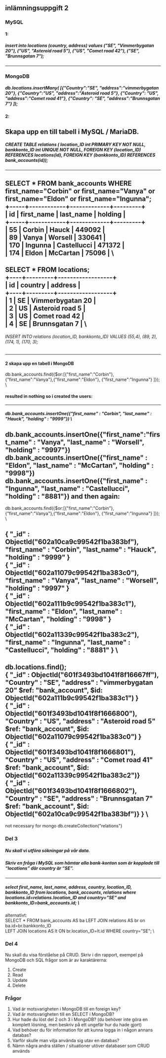 ## inlämningsuppgift 2

### MySQL 
#### 1:
##### insert into locations (country, address) values ("SE", "Vimmerbygatan 20"), ("US", "Asteroid road 5"), ("US", "Comet road 42"), ("SE", "Brunnsgatan 7");
---
### MongoDB
##### db.locations.insertMany(      [{"Country":"SE", "address":"vimmerbygatan 20"}, {"Country":"US", "address":"Asteroid road 5"}, {"Country": "US", "address":"Comet road 41"},         {"Country": "SE", "address":"Brunnsgatan 7"} ]);
#### 2: 
Skapa upp en till tabell i MySQL / MariaDB.
---
##### CREATE TABLE relations ( location_ID int PRIMARY KEY NOT NULL, bankkonto_ID int UNIQUE NOT NULL, FOREIGN KEY (location_ID) REFERENCES locations(id), FOREIGN KEY (bankkonto_ID) REFERENCES bank_accounts(id));
---

SELECT  * FROM bank_accounts WHERE first_name="Corbin" or first_name="Vanya" or first_name="Eldon" or first_name="Ingunna"; \
+-----+------------+-------------+---------+ \
| id  | first_name | last_name   | holding | \
+-----+------------+-------------+---------+ \
|  55 | Corbin     | Hauck       |  449092 | \
|  89 | Vanya      | Worsell     |  330641 | \
| 170 | Ingunna    | Castellucci |  471372 | \
| 174 | Eldon      | McCartan    |   75096 | \
---
SELECT * FROM locations; \
+----+---------+------------------+ \
| id | country | address          | \
+----+---------+------------------+ \
|  1 | SE      | Vimmerbygatan 20 | \
|  2 | US      | Asteroid road 5  | \
|  3 | US      | Comet road 42    | \
|  4 | SE      | Brunnsgatan 7    | \
---
###### INSERT INTO relations (location_ID, bankkonto_ID) VALUES (55,4), (89, 2), (174, 1),  (170, 3);
---
#### 2 skapa upp en tabell i MongoDB
db.bank_accounts.find({$or:[{"first_name":"Corbin"}, {"first_name":"Vanya"},{"first_name":"Eldon"}, {"first_name":"Ingunna"} ]});  \
#### resulted in nothing so i created the users:
---
##### db.bank_accounts.insertOne({"first_name" : "Corbin", "last_name" : "Hauck", "holding" : "9999"}) \
db.bank_accounts.insertOne({"first_name":"first_name" : "Vanya", "last_name" : "Worsell", "holding" : "9997"}) \
db.bank_accounts.insertOne({"first_name" : "Eldon", "last_name" : "McCartan", "holding" : "9998"}) \
db.bank_accounts.insertOne({"first_name" : "Ingunna", "last_name" : "Castellucci", "holding" : "8881"}) 
and then again:
---
db.bank_accounts.find({$or:[{"first_name":"Corbin"}, {"first_name":"Vanya"},{"first_name":"Eldon"}, {"first_name":"Ingunna"} ]});  \

{ "_id" : ObjectId("602a10ca9c99542f1ba383bf"), "first_name" : "Corbin", "last_name" : "Hauck", "holding" : "9999" } \
{ "_id" : ObjectId("602a11079c99542f1ba383c0"), "first_name" : "Vanya", "last_name" : "Worsell", "holding" : "9997" } \
{ "_id" : ObjectId("602a111b9c99542f1ba383c1"), "first_name" : "Eldon", "last_name" : "McCartan", "holding" : "9998" } \
{ "_id" : ObjectId("602a11339c99542f1ba383c2"), "first_name" : "Ingunna", "last_name" : "Castellucci", "holding" : "8881" } \
---
db.locations.find(); \
{ "_id" : ObjectId("601f3493bd1041f8f16667ff"), "Country" : "SE", "address" : "vimmerbygatan 20" $ref: "bank_account", $id: ObjectId("602a111b9c99542f1ba383c1") } \
{ "_id" : ObjectId("601f3493bd1041f8f1666800"), "Country" : "US", "address" : "Asteroid road 5"  $ref: "bank_account", $id: ObjectId("602a11079c99542f1ba383c0") } \
{ "_id" : ObjectId("601f3493bd1041f8f1666801"), "Country" : "US", "address" : "Comet road 41" $ref: "bank_account", $id:  ObjectId("602a11339c99542f1ba383c2")} \
{ "_id" : ObjectId("601f3493bd1041f8f1666802"), "Country" : "SE", "address" : "Brunnsgatan 7" $ref: "bank_account", $id:  ObjectId("602a10ca9c99542f1ba383bf")} } \
---

not necessary for mongo db.createCollection("relations")



### Del 3
##### Nu skall vi utföra sökningar på vår data.
##### Skriv en fråga i MySQL som hämtar alla bank-konton som är kopplade till “locations” där country är “SE”.
---
##### select first_name, last_name, address, country, location_ID, bankkonto_ID from locations, bank_accounts, relations where locations.id=relations.location_ID and country="SE" and bankkonto_ID=bank_accounts.id; \

alternativt: \
SELECT * FROM bank_accounts AS ba LEFT JOIN relations AS br on ba.id=br.bankkonto_ID \
LEFT JOIN locations AS lt ON br.location_ID=lt.id WHERE country="SE"; \


### Del 4
Nu skall du visa förståelse på CRUD.
Skriv i din rapport, exempel på MongoDB och SQL frågor som är av karaktärerna:
1. Create
2. Read
3. Update
4. Delete

### Frågor
1. Vad är motsvarigheten i MongoDB till en foreign key?
2. Vad är motsvarigheten till en SELECT i MongoDB?
3. Hur hade du löst del 2 och 3 i MongoDB? (du behöver inte göra en komplett lösning,
men beskriv på ett ungefär hur du hade gjort)
4. Vad behöver du för information för att kunna logga in i någon annans databas?
5. Varför skulle man vilja använda sig utav en databas?
6. Nämn några andra ställen / situationer utöver databaser som CRUD används
